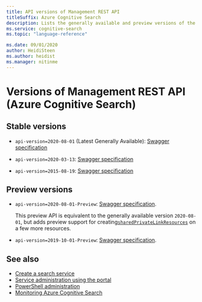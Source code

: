 ```yaml
---
title: API versions of Management REST API 
titleSuffix: Azure Cognitive Search
description: Lists the generally available and preview versions of the management REST APIs for Azure Cognitive Search.
ms.service: cognitive-search
ms.topic: "language-reference"

ms.date: 09/01/2020
author: HeidiSteen
ms.author: heidist
ms.manager: nitinme
---
```


# Versions of Management REST API (Azure Cognitive Search)

## Stable versions

+ `api-version=2020-08-01` (Latest Generally Available): [Swagger specification](https://github.com/Azure/azure-rest-api-specs/tree/master/specification/search/resource-manager/Microsoft.Search/stable/2020-08-01)

+ `api-version=2020-03-13`: [Swagger specification](https://github.com/Azure/azure-rest-api-specs/tree/master/specification/search/resource-manager/Microsoft.Search/stable/2020-03-13)

+ `api-version=2015-08-19`: [Swagger specification](https://github.com/Azure/azure-rest-api-specs/tree/master/specification/search/resource-manager/Microsoft.Search/stable/2015-08-19)

## Preview versions

+ `api-version=2020-08-01-Preview`: [Swagger specification](https://github.com/Azure/azure-rest-api-specs/tree/master/specification/search/resource-manager/Microsoft.Search/preview/2020-08-01-preview).

  This preview API is equivalent to the generally available version `2020-08-01`, but adds preview support for creating[`sharedPrivateLinkResources`](https://docs.microsoft.com/rest/api/searchmanagement/sharedprivatelinkresources) on a few more resources.

+ `api-version=2019-10-01-Preview`: [Swagger specification](https://github.com/Azure/azure-rest-api-specs/tree/master/specification/search/resource-manager/Microsoft.Search/preview/2019-10-01-preview).

## See also

+ [Create a search service](https://docs.microsoft.com/azure/search/search-create-service-portal)
+ [Service administration using the portal](https://docs.microsoft.com/azure/search/search-manage)
+ [PowerShell administration](https://docs.microsoft.com/azure/search/search-manage-powershell)
+ [Monitoring Azure Cognitive Search](https://docs.microsoft.com/azure/search/search-monitor-usage)
